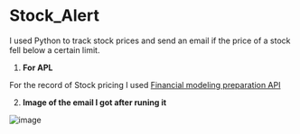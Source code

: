 # Stock_Alert

I used Python to track stock prices and send an email if the price of a stock fell below a certain limit. 

1. **For APL**

For the record of Stock pricing I used [Financial modeling preparation API](https://site.financialmodelingprep.com/developer)

2. **Image of the email I got after runing it**

![image](https://user-images.githubusercontent.com/93368036/203134123-91306a5e-011f-44ce-be74-a4f4318e9d11.png)
